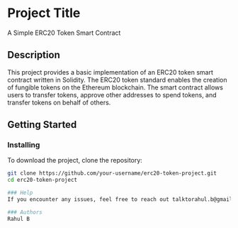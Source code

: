 # Project Title

A Simple ERC20 Token Smart Contract

## Description

This project provides a basic implementation of an ERC20 token smart contract written in Solidity. The ERC20 token standard enables the creation of fungible tokens on the Ethereum blockchain. The smart contract allows users to transfer tokens, approve other addresses to spend tokens, and transfer tokens on behalf of others.

## Getting Started

### Installing

To download the project, clone the repository:

```bash
git clone https://github.com/your-username/erc20-token-project.git
cd erc20-token-project

### Help
If you encounter any issues, feel free to reach out talktorahul.b@gmail.com

### Authors
Rahul B


